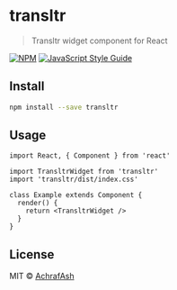 # transltr

> Transltr widget component for React

[![NPM](https://img.shields.io/npm/v/transltr.svg)](https://www.npmjs.com/package/transltr) [![JavaScript Style Guide](https://img.shields.io/badge/code_style-standard-brightgreen.svg)](https://standardjs.com)

## Install

```bash
npm install --save transltr
```

## Usage

```tsx
import React, { Component } from 'react'

import TransltrWidget from 'transltr'
import 'transltr/dist/index.css'

class Example extends Component {
  render() {
    return <TransltrWidget />
  }
}
```

## License

MIT © [AchrafAsh](https://github.com/AchrafAsh)
